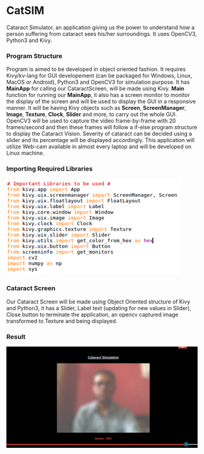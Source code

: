 # CatSIM
Cataract Simulator, an application giving us the power to understand how a person suffering from cataract sees his/her surroundings. It uses OpenCV3, Python3 and Kivy.

### Program Structure

Program is aimed to be developed in object oriented fashion. It requires Kivy/kv-lang for GUI developement (can be packaged for Windows, Linux, MacOS or Android), Python3 and OpenCV3 for simulation purpose. It has **MainApp** for calling our CataractScreen, will be made using Kivy. **Main** function for running our **MainApp**, it also has a screen monitor to monitor the display of the screen and will be used to display the GUI in a responsive manner. It will be having Kivy objects such as **Screen**, **ScreenManager**, **Image**, **Texture**, **Clock**, **Slider** and more, to carry out the whole GUI. OpenCV3 will be used to capture the video frame-by-frame with 20 frames/second and then these frames will follow a if-else program structure to display the Cataract Vision. Severity of cataract can be decided using a slider and its percentage will be displayed accordingly. This application will utilize Web-cam available in almost every laptop and will be developed on Linux machine.


### Importing Required Libraries

![Required Libraries](req_lib.png)

### Cataract Screen

Our Cataract Screen will be made using Object Oriented structure of Kivy and Python3, it has a Slider, Label text (updating for new values in Slider), Close button to terminate the application, an opencv captured image transformed to Texture and being displayed.

### Result

![Result](result.png)
